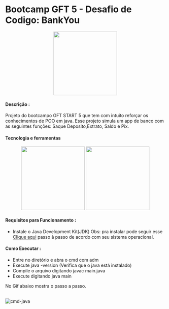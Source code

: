 # Bootcamp GFT 5 - Desafio de Codigo: BankYou

<div align = "center"> 
   <img  width = "200px" src="https://hermes.digitalinnovation.one/tracks/6e1f59b9-2207-40b8-8cd4-feef0e668832.png" />
</div>

#### Descrição :
Projeto do  bootcampo GFT START 5 que tem com intuito reforçar os conhecimentos de POO em java. Esse projeto simula um app de banco com as seguintes funções: Saque
Deposito,Extrato, Saldo  e Pix.

#### Tecnologia e ferramentas

<div align = "center"> 
   <img  width = "200px" src="https://cdn.jsdelivr.net/gh/devicons/devicon/icons/java/java-original-wordmark.svg" />
   <img  width = "200px" src="https://www.eclipse.org/downloads/assets/public/images/logo-eclipse.png" />
</div>



#### Requisitos para Funcionamento :

* Instale o Java Development Kit(JDK)
Obs: pra instalar pode seguir esse <a href ="https://github.com/cami-la/curso-dio-dominando-ides-java"> Clique aqui</a> passo à passo de acordo com seu sistema operacional.


#### Como Executar :

* Entre no diretório e abra o cmd com adm
* Execute java -version (Verifica que o java está instalado)
* Compile o arquivo digitando javac main.java
* Execute digitando java main

No Gif abaixo mostra o passo a passo. <br><br>

![cmd-java](https://user-images.githubusercontent.com/23389829/170880552-5604271d-084f-4082-bea7-db80778637ab.gif)
